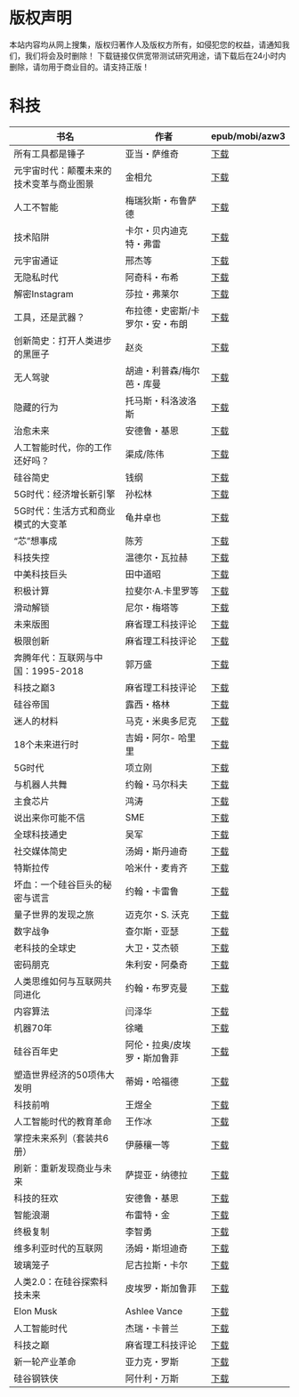 # 版权声明

本站内容均从网上搜集，版权归著作人及版权方所有，如侵犯您的权益，请通知我们，我们将会及时删除！ 下载链接仅供宽带测试研究用途，请下载后在24小时内删除，请勿用于商业目的。请支持正版！

# 科技

| 书名 | 作者 | epub/mobi/azw3 |
| --- | --- | --- |
| 所有工具都是锤子 | 亚当・萨维奇 | [下载](https://url89.ctfile.com/f/31084289-1375490995-fea1f0?p=8866) |
| 元宇宙时代：颠覆未来的技术变革与商业图景 | 金相允 | [下载](https://url89.ctfile.com/f/31084289-1375491193-14b1ac?p=8866) |
| 人工不智能 | 梅瑞狄斯・布鲁萨德 | [下载](https://url89.ctfile.com/f/31084289-1375491643-5332a8?p=8866) |
| 技术陷阱 | 卡尔・贝内迪克特・弗雷 | [下载](https://url89.ctfile.com/f/31084289-1375495546-fe10e4?p=8866) |
| 元宇宙通证 | 邢杰等 | [下载](https://url89.ctfile.com/f/31084289-1375499134-ab1e5c?p=8866) |
| 无隐私时代 | 阿奇科・布希 | [下载](https://url89.ctfile.com/f/31084289-1375508872-0496be?p=8866) |
| 解密Instagram | 莎拉・弗莱尔 | [下载](https://url89.ctfile.com/f/31084289-1375512328-84447b?p=8866) |
| 工具，还是武器？ | 布拉德・史密斯/卡罗尔・安・布朗 | [下载](https://url89.ctfile.com/f/31084289-1375513657-9c3045?p=8866) |
| 创新简史：打开人类进步的黑匣子 | 赵炎 | [下载](https://url89.ctfile.com/f/31084289-1356991702-bc1ee7?p=8866) |
| 无人驾驶 | 胡迪・利普森/梅尔芭・库曼 | [下载](https://url89.ctfile.com/f/31084289-1356983344-4b5bf8?p=8866) |
| 隐藏的行为 | 托马斯・科洛波洛斯 | [下载](https://url89.ctfile.com/f/31084289-1357053679-c73b9c?p=8866) |
| 治愈未来 | 安德鲁・基恩 | [下载](https://url89.ctfile.com/f/31084289-1357052638-8a1ece?p=8866) |
| 人工智能时代，你的工作还好吗？ | 渠成/陈伟 | [下载](https://url89.ctfile.com/f/31084289-1357051939-b08242?p=8866) |
| 硅谷简史 | 钱纲 | [下载](https://url89.ctfile.com/f/31084289-1357049638-d5fffc?p=8866) |
| 5G时代：经济增长新引擎 | 孙松林 | [下载](https://url89.ctfile.com/f/31084289-1357049167-7cc0f4?p=8866) |
| 5G时代：生活方式和商业模式的大变革 | 龟井卓也 | [下载](https://url89.ctfile.com/f/31084289-1357048354-3ac912?p=8866) |
| “芯”想事成 | 陈芳 | [下载](https://url89.ctfile.com/f/31084289-1357047433-4dec6d?p=8866) |
| 科技失控 | 温德尔・瓦拉赫 | [下载](https://url89.ctfile.com/f/31084289-1357045468-5452cb?p=8866) |
| 中美科技巨头 | 田中道昭 | [下载](https://url89.ctfile.com/f/31084289-1357044898-522abf?p=8866) |
| 积极计算 | 拉斐尔·A.卡里罗等 | [下载](https://url89.ctfile.com/f/31084289-1357044517-85f26a?p=8866) |
| 滑动解锁 | 尼尔・梅塔等 | [下载](https://url89.ctfile.com/f/31084289-1357041268-8703f8?p=8866) |
| 未来版图 | 麻省理工科技评论 | [下载](https://url89.ctfile.com/f/31084289-1357040737-6c7837?p=8866) |
| 极限创新 | 麻省理工科技评论 | [下载](https://url89.ctfile.com/f/31084289-1357040614-2a8b51?p=8866) |
| 奔腾年代：互联网与中国：1995-2018 | 郭万盛 | [下载](https://url89.ctfile.com/f/31084289-1357040287-28d2ae?p=8866) |
| 科技之巅3 | 麻省理工科技评论 | [下载](https://url89.ctfile.com/f/31084289-1357040035-383a2d?p=8866) |
| 硅谷帝国 | 露西・格林 | [下载](https://url89.ctfile.com/f/31084289-1357038010-2bb020?p=8866) |
| 迷人的材料 | 马克・米奥多尼克 | [下载](https://url89.ctfile.com/f/31084289-1357035931-be99dc?p=8866) |
| 18个未来进行时 | 吉姆・阿尔- 哈里里 | [下载](https://url89.ctfile.com/f/31084289-1357033387-b60047?p=8866) |
| 5G时代 | 项立刚 | [下载](https://url89.ctfile.com/f/31084289-1357033045-916943?p=8866) |
| 与机器人共舞 | 约翰・马尔科夫 | [下载](https://url89.ctfile.com/f/31084289-1357033036-93ea7e?p=8866) |
| 主食芯片 | 鸿涛 | [下载](https://url89.ctfile.com/f/31084289-1357032313-6abb7f?p=8866) |
| 说出来你可能不信 | SME | [下载](https://url89.ctfile.com/f/31084289-1357032043-e62957?p=8866) |
| 全球科技通史 | 吴军 | [下载](https://url89.ctfile.com/f/31084289-1357031734-3f4ae5?p=8866) |
| 社交媒体简史 | 汤姆・斯丹迪奇 | [下载](https://url89.ctfile.com/f/31084289-1357031287-a9c528?p=8866) |
| 特斯拉传 | 哈米什・麦肯齐 | [下载](https://url89.ctfile.com/f/31084289-1357030846-20e501?p=8866) |
| 坏血：一个硅谷巨头的秘密与谎言 | 约翰・卡雷鲁 | [下载](https://url89.ctfile.com/f/31084289-1357029424-b28a34?p=8866) |
| 量子世界的发现之旅 | 迈克尔・S. 沃克 | [下载](https://url89.ctfile.com/f/31084289-1357028374-da6a86?p=8866) |
| 数字战争 | 查尔斯・亚瑟 | [下载](https://url89.ctfile.com/f/31084289-1357027981-3905e8?p=8866) |
| 老科技的全球史 | 大卫・艾杰顿 | [下载](https://url89.ctfile.com/f/31084289-1357027402-7317b9?p=8866) |
| 密码朋克 | 朱利安・阿桑奇 | [下载](https://url89.ctfile.com/f/31084289-1357026898-48f8de?p=8866) |
| 人类思维如何与互联网共同进化 | 约翰・布罗克曼 | [下载](https://url89.ctfile.com/f/31084289-1357026196-e1e0ff?p=8866) |
| 内容算法 | 闫泽华 | [下载](https://url89.ctfile.com/f/31084289-1357024036-64cccb?p=8866) |
| 机器70年 | 徐曦 | [下载](https://url89.ctfile.com/f/31084289-1357022332-319d8b?p=8866) |
| 硅谷百年史 | 阿伦・拉奥/皮埃罗・斯加鲁菲 | [下载](https://url89.ctfile.com/f/31084289-1357021381-141202?p=8866) |
| 塑造世界经济的50项伟大发明 | 蒂姆・哈福德 | [下载](https://url89.ctfile.com/f/31084289-1357021258-cba3bd?p=8866) |
| 科技前哨 | 王煜全 | [下载](https://url89.ctfile.com/f/31084289-1357020316-b05dfb?p=8866) |
| 人工智能时代的教育革命 | 王作冰 | [下载](https://url89.ctfile.com/f/31084289-1357019908-719008?p=8866) |
| 掌控未来系列（套装共6册） | 伊藤穰一等 | [下载](https://url89.ctfile.com/f/31084289-1357018420-d99af9?p=8866) |
| 刷新：重新发现商业与未来 | 萨提亚・纳德拉 | [下载](https://url89.ctfile.com/f/31084289-1357017295-014e5b?p=8866) |
| 科技的狂欢 | 安德鲁・基恩 | [下载](https://url89.ctfile.com/f/31084289-1357016656-d1cdf6?p=8866) |
| 智能浪潮 | 布雷特・金 | [下载](https://url89.ctfile.com/f/31084289-1357015984-23b495?p=8866) |
| 终极复制 | 李智勇 | [下载](https://url89.ctfile.com/f/31084289-1357015513-c9f8c7?p=8866) |
| 维多利亚时代的互联网 | 汤姆・斯坦迪奇 | [下载](https://url89.ctfile.com/f/31084289-1357014751-993591?p=8866) |
| 玻璃笼子 | 尼古拉斯・卡尔  | [下载](https://url89.ctfile.com/f/31084289-1357012654-ab68ab?p=8866) |
| 人类2.0：在硅谷探索科技未来 | 皮埃罗・斯加鲁菲 | [下载](https://url89.ctfile.com/f/31084289-1357011589-1e110c?p=8866) |
| Elon Musk | Ashlee Vance | [下载](https://url89.ctfile.com/f/31084289-1357010062-9778cf?p=8866) |
| 人工智能时代 | 杰瑞・卡普兰 | [下载](https://url89.ctfile.com/f/31084289-1357009093-321621?p=8866) |
| 科技之巅 | 麻省理工科技评论 | [下载](https://url89.ctfile.com/f/31084289-1357008931-e2abf2?p=8866) |
| 新一轮产业革命 | 亚力克・罗斯 | [下载](https://url89.ctfile.com/f/31084289-1357007671-2f2880?p=8866) |
| 硅谷钢铁侠 | 阿什利・万斯 | [下载](https://url89.ctfile.com/f/31084289-1357004920-ab864e?p=8866) |

